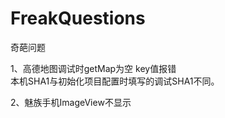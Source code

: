# FreakQuestions
奇葩问题

1、高德地图调试时getMap为空  key值报错   
本机SHA1与初始化项目配置时填写的调试SHA1不同。

2、魅族手机ImageView不显示
